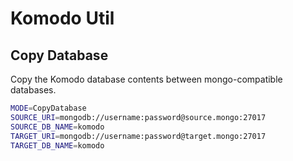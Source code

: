 # Komodo Util

## Copy Database

Copy the Komodo database contents between mongo-compatible databases.

```sh
MODE=CopyDatabase
SOURCE_URI=mongodb://username:password@source.mongo:27017
SOURCE_DB_NAME=komodo
TARGET_URI=mongodb://username:password@target.mongo:27017
TARGET_DB_NAME=komodo
```